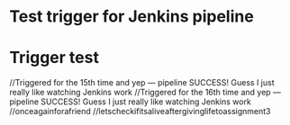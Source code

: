 # Test trigger for Jenkins pipeline
# Trigger test
//Triggered for the 15th time and yep — pipeline SUCCESS! Guess I just really like watching Jenkins work
//Triggered for the 16th time and yep — pipeline SUCCESS! Guess I just really like watching Jenkins work
//onceagainforafriend
//letscheckifitsaliveaftergivinglifetoassignment3
